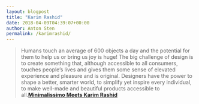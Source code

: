 ```yaml
---
layout: blogpost
title: "Karim Rashid"
date: 2018-04-09T04:39:07+00:00
author: Anton Sten
permalink: /karimrashid/
---
```


>Humans touch an average of 600 objects a day and the potential for them to help us or bring us joy is huge! The big challenge of design is to create something that, although accessible to all consumers, touches people’s lives and gives them some sense of elevated experience and pleasure and is original. Designers have the power to shape a better, smarter world, to simplify yet inspire every individual, to make well-made and beautiful products accessible to all.**[Minimalissimo Meets Karim Rashid](https://minimalissimo.com/interviews/minimalissimo-meets-karim-rashid/)**
